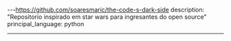 ---https://github.com/soaresmaric/the-code-s-dark-side
description: "Repositorio inspirado em star wars para ingresantes do open source"
principal_language: python

---
